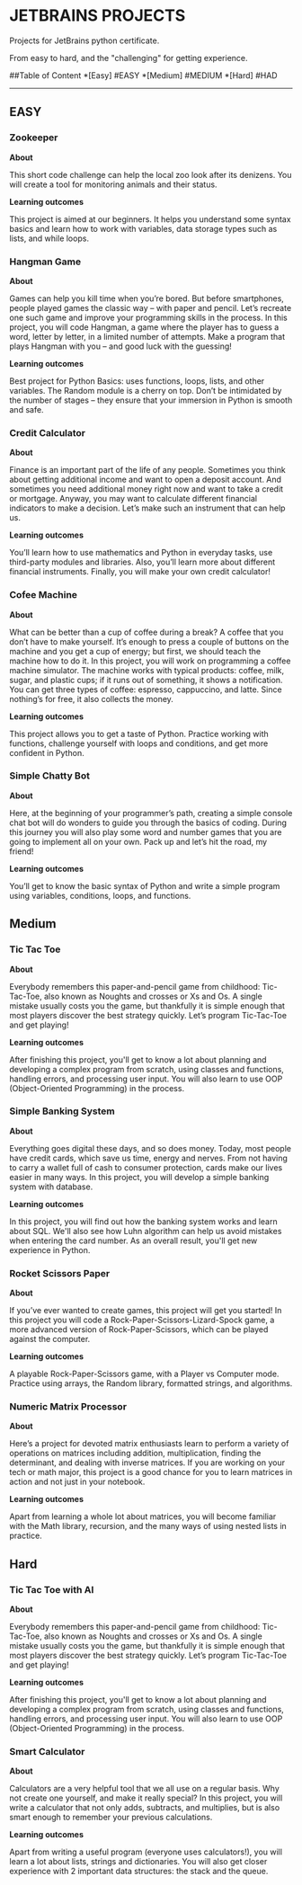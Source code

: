 # JETBRAINS PROJECTS

Projects for JetBrains python certificate.

From easy to hard, and the "challenging" for getting experience.


##Table of Content
*[Easy] #EASY
*[Medium] #MEDIUM
*[Hard] #HAD

----------------------------------------------------------------------------------------------------------------------------------------------------------------
## EASY

### Zookeeper

**About**

This short code challenge can help the local zoo look after its denizens. You will create a tool for monitoring animals and their status.

**Learning outcomes**

This project is aimed at our beginners. 
It helps you understand some syntax basics and learn how to work with variables, data storage types such as lists, and while loops.

### Hangman Game

**About**

Games can help you kill time when you’re bored. But before smartphones, people played games the classic way – with paper and pencil. 
Let’s recreate one such game and improve your programming skills in the process. 
In this project, you will code Hangman, a game where the player has to guess a word, letter by letter, in a limited number of attempts. 
Make a program that plays Hangman with you – and good luck with the guessing!

**Learning outcomes**

Best project for Python Basics: uses functions, loops, lists, and other variables. 
The Random module is a cherry on top. 
Don’t be intimidated by the number of stages – they ensure that your immersion in Python is smooth and safe.

### Credit Calculator

**About**

Finance is an important part of the life of any people. Sometimes you think about getting additional income and want to open a deposit account. 
And sometimes you need additional money right now and want to take a credit or mortgage. 
Anyway, you may want to calculate different financial indicators to make a decision. 
Let’s make such an instrument that can help us.

**Learning outcomes**

You’ll learn how to use mathematics and Python in everyday tasks, use third-party modules and libraries. 
Also, you’ll learn more about different financial instruments. 
Finally, you will make your own credit calculator!

### Cofee Machine

**About**

What can be better than a cup of coffee during a break? A coffee that you don’t have to make yourself. 
It’s enough to press a couple of buttons on the machine and you get a cup of energy; but first, we should teach the machine how to do it. 
In this project, you will work on programming a coffee machine simulator. 
The machine works with typical products: coffee, milk, sugar, and plastic cups; if it runs out of something, it shows a notification. 
You can get three types of coffee: espresso, cappuccino, and latte. Since nothing’s for free, it also collects the money.

**Learning outcomes**

This project allows you to get a taste of Python. 
Practice working with functions, challenge yourself with loops and conditions, and get more confident in Python.

### Simple Chatty Bot

**About**

Here, at the beginning of your programmer’s path, creating a simple console chat bot will do wonders to guide you through the basics of coding. 
During this journey you will also play some word and number games that you are going to implement all on your own. 
Pack up and let’s hit the road, my friend!

**Learning outcomes**

You’ll get to know the basic syntax of Python and write a simple program using variables, conditions, loops, and functions.

## Medium

### Tic Tac Toe

**About**

Everybody remembers this paper-and-pencil game from childhood: 
Tic-Tac-Toe, also known as Noughts and crosses or Xs and Os. 
A single mistake usually costs you the game, but thankfully it is simple enough that most players discover the best strategy quickly. 
Let’s program Tic-Tac-Toe and get playing!

**Learning outcomes**

After finishing this project, you'll get to know a lot about planning and developing a complex program from scratch, 
using classes and functions, handling errors, and processing user input. 
You will also learn to use OOP (Object-Oriented Programming) in the process.

### Simple Banking System

**About**

Everything goes digital these days, and so does money. Today, most people have credit cards, which save us time, energy and nerves. 
From not having to carry a wallet full of cash to consumer protection, cards make our lives easier in many ways. 
In this project, you will develop a simple banking system with database.

**Learning outcomes**

In this project, you will find out how the banking system works and learn about SQL.
We'll also see how Luhn algorithm can help us avoid mistakes when entering the card number. 
As an overall result, you'll get new experience in Python.

### Rocket Scissors Paper

**About**

If you’ve ever wanted to create games, this project will get you started! 
In this project you will code a Rock-Paper-Scissors-Lizard-Spock game, a more advanced version of Rock-Paper-Scissors, which can be played against the computer.

**Learning outcomes**

A playable Rock-Paper-Scissors game, with a Player vs Computer mode. 
Practice using arrays, the Random library, formatted strings, and algorithms.

### Numeric Matrix Processor

**About**

Here’s a project for devoted matrix enthusiasts
learn to perform a variety of operations on matrices including addition, multiplication, finding the determinant, and dealing with inverse matrices. 
If you are working on your tech or math major, this project is a good chance for you to learn matrices in action and not just in your notebook.

**Learning outcomes**

Apart from learning a whole lot about matrices, you will become familiar with the Math library, recursion, and the many ways of using nested lists in practice.

## Hard

### Tic Tac Toe with AI

**About**

Everybody remembers this paper-and-pencil game from childhood: Tic-Tac-Toe, also known as Noughts and crosses or Xs and Os. A single mistake usually costs you the      game, but thankfully it is simple enough that most players discover the best strategy quickly. Let’s program Tic-Tac-Toe and get playing!

**Learning outcomes**

After finishing this project, you'll get to know a lot about planning and developing a complex program from scratch, using classes and functions, handling errors, and processing user input. You will also learn to use OOP (Object-Oriented Programming) in the process.


### Smart Calculator

**About**

Calculators are a very helpful tool that we all use on a regular basis. 
Why not create one yourself, and make it really special? 
In this project, you will write a calculator that not only adds, subtracts, and multiplies, but is also smart enough to remember your previous calculations.

**Learning outcomes**

Apart from writing a useful program (everyone uses calculators!), you will learn a lot about lists, strings and dictionaries. 
You will also get closer experience with 2 important data structures: the stack and the queue.
